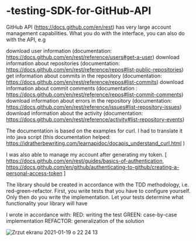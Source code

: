 # -testing-SDK-for-GitHub-API




GitHub API (https://docs.github.com/en/rest) has very large account management capabilities. What you do with the interface, you can also do with the API, e.g 

download user information (documentation: https://docs.github.com/en/rest/reference/users#get-a-user)
download information about repositories (documentation: https://docs.github.com/en/rest/reference/repos#list-public-repositories)
get information about commits in the repository (documentation: https://docs.github.com/en/rest/reference/repos#list-commits)
download information about commit comments (documentation : https://docs.github.com/en/rest/reference/repos#list-commit-comments)
download information about errors in the repository (documentation: https://docs.github.com/en/rest/reference/issues#list-repository-issues)
download information about the activity (documentation: https://docs.github.com/en/rest/reference/activity#list-repository-events)



The documentation is based on the examples for curl. I had to translate it into java script (this documentation helped: https://idratherbewriting.com/learnapidoc/docapis_understand_curl.html )


I was also able to manage my account after generating my token. [ https://docs.github.com/en/rest/guides/basics-of-authentication, https://docs.github.com/en/github/authenticating-to-github/creating-a-personal-access-token ]


The library should be created in accordance with the TDD methodology, i.e. red-green-refactor. First, you write tests that you have to configure yourself. Only then do you write the implementation. Let your tests determine what functionality your library will have


I wrote in accordance with:
RED: writing the test
GREEN: case-by-case implementation
REFACTOR: generalization of the solution

![Zrzut ekranu 2021-01-19 o 22 24 13](https://user-images.githubusercontent.com/59742201/105095876-907b4200-5aa6-11eb-967c-7180044f7025.png)
